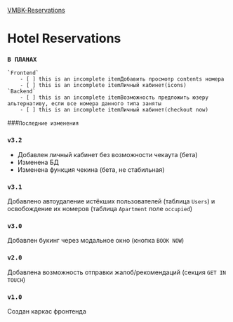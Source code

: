 [VMBK-Reservations](https://vmb-reservations.000webhostapp.com/)

# Hotel Reservations
### `В ПЛАНАХ`

	`Frontend`
		- [ ] this is an incomplete itemДобавить просмотр contents номера
		- [ ] this is an incomplete itemЛичный кабинет(icons)
	`Backend`
		- [ ] this is an incomplete itemВозможность предложить юзеру альтернативу, если все номера данного типа заняты
		- [ ] this is an incomplete itemЛичный кабинет(checkout now)

###`Последние изменения`

### `v3.2`

* Добавлен личный кабинет без возможности чекаута (бета)
* Изменена БД 
* Изменена функция чекина (бета, не стабильная)

### `v3.1`

Добавлено автоудаление истёкших пользователей (таблица `Users`) и освобождение их номеров (таблица `Apartment` поле ```occupied```)

### `v3.0`

Добавлен букинг через модальное окно (кнопка `BOOK NOW`)

### `v2.0`

Добавлена возможность отправки жалоб/рекомендаций (секция `GET IN TOUCH`)

### `v1.0`

Создан каркас фронтенда
